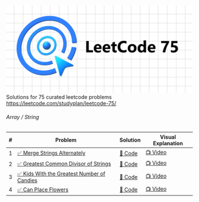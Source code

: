 ![LeetCode 75](https://github.com/shaheershukur/LeetCode-75/blob/main/_/Leetcode_76_Banner.jpg?raw=true)
Solutions for 75 curated leetcode problems <https://leetcode.com/studyplan/leetcode-75/>

###### Array / String

| #   | Problem                                                                                                                                                                                    | Solution                                                                                                                                                      | Visual Explanation                         |
| --- | ------------------------------------------------------------------------------------------------------------------------------------------------------------------------------------------ | ------------------------------------------------------------------------------------------------------------------------------------------------------------- | ------------------------------------------ |
| 1   | [:white_check_mark: Merge Strings Alternately](https://leetcode.com/problems/merge-strings-alternately/description/?envType=study-plan-v2&envId=leetcode-75)                               | [:page_facing_up: Code](https://github.com/shaheershukur/LeetCode-75/blob/main/1.%201768.%20Merge%20Strings%20Alternately/solution.py)                        | [:tv: Video](https://youtu.be/CJEVZqjEddc) |
| 2   | [:white_check_mark: Greatest Common Divisor of Strings](https://leetcode.com/problems/greatest-common-divisor-of-strings/?envType=study-plan-v2&envId=leetcode-75)                         | [:page_facing_up: Code](https://github.com/shaheershukur/LeetCode-75/blob/main/2.%201071.%20Greatest%20Common%20Divisor%20of%20Strings/solution.py)           | [:tv: Video](https://youtu.be/o0iRN12EC1g) |
| 3   | [:white_check_mark: Kids With the Greatest Number of Candies](https://leetcode.com/problems/kids-with-the-greatest-number-of-candies/description/?envType=study-plan-v2&envId=leetcode-75) | [:page_facing_up: Code](https://github.com/shaheershukur/LeetCode-75/blob/main/3.%201431.%20Kids%20With%20the%20Greatest%20Number%20of%20Candies/solution.py) | [:tv: Video](https://youtu.be/pXAvwRyJ0dw) |
| 4   | [:white_check_mark: Can Place Flowers](https://leetcode.com/problems/can-place-flowers/?envType=study-plan-v2&envId=leetcode-75)                                                           | [:page_facing_up: Code](https://github.com/shaheershukur/LeetCode-75/blob/main/4.%20605.%20Can%20Place%20Flowers/solution.py)                                 | [:tv: Video](https://youtu.be/qIOGOcKRlJI) |
